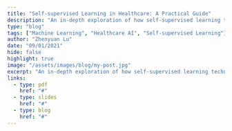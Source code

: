 ```yaml
---
title: "Self-supervised Learning in Healthcare: A Practical Guide"
description: "An in-depth exploration of how self-supervised learning techniques can address data scarcity in healthcare..."
type: "blog"
tags: ["Machine Learning", "Healthcare AI", "Self-supervised Learning"]
author: "Zhenyuan Lu"
date: "09/01/2021"
hide: false
highlight: true
image: "/assets/images/blog/my-post.jpg"
excerpt: "An in-depth exploration of how self-supervised learning techniques can address data scarcity in healthcare..."
links:
  - type: pdf
    href: "#"
  - type: slides
    href: "#"
  - type: blog
    href: "#"
---
```

